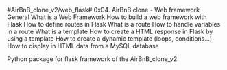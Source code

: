 #AirBnB_clone_v2/web_flask#
0x04. AirBnB clone - Web framework
General
What is a Web Framework
How to build a web framework with Flask
How to define routes in Flask
What is a route
How to handle variables in a route
What is a template
How to create a HTML response in Flask by using a template
How to create a dynamic template (loops, conditions…)
How to display in HTML data from a MySQL database

Python package for flask framework of the AirBnB_clone_v2

